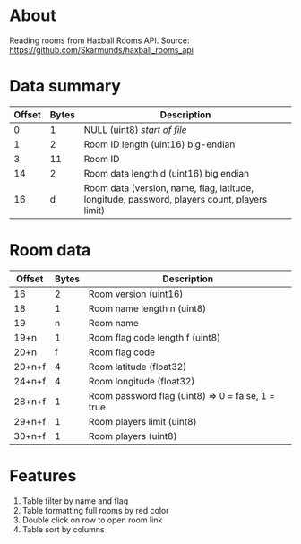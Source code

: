 # About
Reading rooms from Haxball Rooms API. Source: https://github.com/Skarmunds/haxball_rooms_api

# Data summary
| Offset 	 | Bytes 	 | Description                            	                                                     |
|----------|---------|----------------------------------------------------------------------------------------------|
| 0      	 | 1     	 | NULL (uint8) *start of file*           	                                                     |
| 1      	 | 2     	 | Room ID length (uint16) big-endian     	                                                     |
| 3      	 | 11    	 | Room ID                                	                                                     |
| 14     	 | 2     	 | Room data length d (uint16) big endian 	                                                     |
| 16     	 | d     	 | Room data (version, name, flag, latitude, longitude, password, players count, players limit) |

# Room data
| Offset   | Bytes | Description                                       |
|----------|-------|---------------------------------------------------|
| 16       | 2     | Room version (uint16)                             |
| 18       | 1     | Room name length n (uint8)                        |
| 19       | n     | Room name                                         |
| 19+n     | 1     | Room flag code length f (uint8)                   |
| 20+n     | f     | Room flag code                                    |
| 20+n+f   | 4     | Room latitude (float32)                           |
| 24+n+f   | 4     | Room longitude (float32)                          |
| 28+n+f   | 1     | Room password flag (uint8) => 0 = false, 1 = true |
| 29+n+f   | 1     | Room players limit (uint8)                        |
| 30+n+f   | 1     | Room players (uint8)                              |

# Features
1. Table filter by name and flag
2. Table formatting full rooms by red color
3. Double click on row to open room link
4. Table sort by columns
